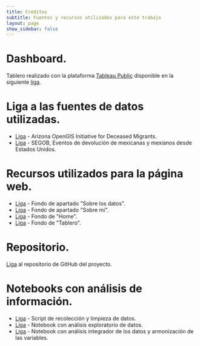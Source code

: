 ```yaml
---
title: Créditos
subtitle: Fuentes y recursos utilizados para este trabajo
layout: page
show_sidebar: false
---
```


# Dashboard.

Tablero realizado con la plataforma [Tableau Public](https://public.tableau.com/app/discover) disponible en la siguiente [liga](https://public.tableau.com/app/profile/maleniski/viz/InmigranteslocalizadosenfronteraSonora-Arizona2016-2021/Overview).

# Liga a las fuentes de datos utilizadas.

* [Liga](https://humaneborders.info/) - Arizona OpenGIS Initiative for Deceased Migrants.
* [Liga](http://portales.segob.gob.mx/es/PoliticaMigratoria/EvDevMexEUU) - SEGOB, Eventos de devolución de mexicanas y mexianos desde Estados Unidos.

# Recursos utilizados para la página web.

* [Liga](https://cronkitenews.azpbs.org/2021/07/13/migrant-deaths-in-the-desert-at-record-levels-as-heat-wave-pounds-west/) - Fondo de apartado "Sobre los datos".
* [Liga](http://www.mathycathy.com/blog/2012/07/a-midsummer-nights-reality-check/) - Fondo de apartado "Sobre mi".
* [Liga](https://www.afsc.org/xs/mexico?es) - Fondo de "Home".
* [Liga](https://heraldodemexico.com.mx/nacional/2021/10/4/detienen-160-migrantes-en-sonora-arizona-130-son-menores-que-viajaban-solos-341315.html) - Fondo de "Tablero".

# Repositorio.

[Liga](https://github.com/Maleniski/ing-caracteristicas-migrantes-sonora-arizona) al repositorio de GitHub del proyecto.

# Notebooks con análisis de información.

* [Liga](https://github.com/Maleniski/ing-caracteristicas-migrantes-sonora-arizona/blob/main/script_limpieza_memm.py) - Script de recolección y limpieza de datos.
* [Liga](https://colab.research.google.com/drive/1Fsi7c6mfygu9j_oj2BnoG1lCVmaGWYY8?usp=sharing) - Notebook con análisis exploratorio de datos.
* [Liga](https://colab.research.google.com/drive/1F4Tm9_K_bTLebk-QxemxPJVVjkkHA7Up?usp=sharing) - Notebook con análisis integrador de los datos y armonización de las variables.
